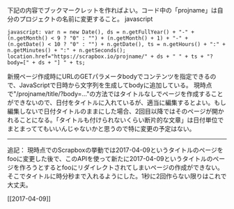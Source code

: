 
下記の内容でブックマークレットを作ればよい。コード中の「projname」は自分のプロジェクトの名前に変更すること。
 javascript

```
javascript: var n = new Date(), ds = n.getFullYear() + "-" + (n.getMonth() < 9 ? "0" : "") + (n.getMonth() + 1) + "-" + (n.getDate() < 10 ? "0" : "") + n.getDate(), ts = n.getHours() + ":" + n.getMinutes() + ":" + n.getSeconds(); location.href="https://scrapbox.io/projname/" + ds + " " + ts + "?body=[" + ds + "] " + ts;
```


新規ページ作成時にURLのGETパラメータbodyでコンテンツを指定できるので、JavaScriptで日時から文字列を生成してbodyに追加している。
現時点で"/projname/title/?body=..."の方法ではタイトルなしでページを作成することができないので、日付をタイトルに入れているが、適当に編集するとよい。もし編集しないで日付タイトルのままにした場合、2回目以降ではそのページが開かれることになる。「タイトルも付けられないくらい断片的な文章」は日付単位でまとまっててもいいんじゃないかと思うので特に変更の予定はない。

---
追記： 現時点でのScrapboxの挙動では2017-04-09というタイトルのページをfooに変更した後で、このAPIを使って新たに2017-04-09というタイトルのページを作ろうとするとfooにリダイレクトされてしまいページの作成ができない。そこでタイトルに時分秒まで入れるようにした。1秒に2回作らない限りはこれで大丈夫。

[[2017-04-09]]